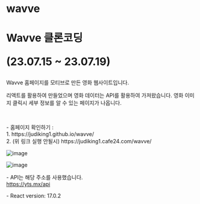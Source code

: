 # wavve

<h1>
  Wavve 클론코딩
<p>(23.07.15 ~ 23.07.19)</p>
</h1>
<p>
  Wavve 홈페이지를 모티브로 만든 영화 웹사이트입니다.
</p>
<p>
  리액트를 활용하여 만들었으며
  영화 데이터는 API를 활용하여 가져왔습니다.
  영화 이미지 클릭시 세부 정보를 알 수 있는 페이지가 나옵니다.
</p>
<br>
<p>
  - 홈페이지 확인하기 :
  <br>
  1. https://judiking1.github.io/wavve/
  <br>
  2. (위 링크 실행 안될시) https://judiking1.cafe24.com/wavve/
</p>

![image](https://github.com/judiking1/wavve/assets/110409369/b5091818-d08d-45a6-8b7b-93cc55f2521e)

![image](https://github.com/judiking1/wavve/assets/110409369/94d3a749-20d3-4be9-a829-d985d7e73b5b)


<p>
  - API는 해당 주소를 사용했습니다.
  <br>
  <a href="https://yts.mx/api">https://yts.mx/api</a>
</p>

<p>
  - React version: 17.0.2
</p>



